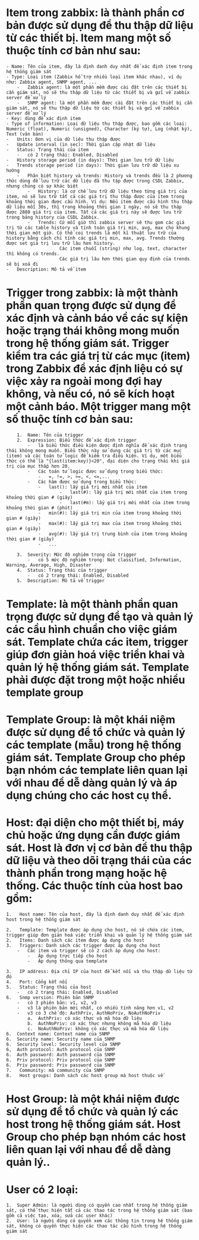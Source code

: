 #   Item trong zabbix: là thành phần cơ bản được sử dụng để thu thập dữ liệu từ các thiết bị. Item mang một số thuộc tính cơ bản như sau:
    - Name: Tên của item, đây là định danh duy nhất để xác định item trong hệ thống giám sát
    - Type: Loại item (Zabbix hỗ trợ nhiều loại item khác nhau), ví dụ như: Zabbix agent, SNMP agent, ...
        -   Zabbix agent: là một phần mềm được cài đặt trên các thiết bị cần giám sát, nó sẽ thu thập dữ liệu từ các thiết bị và gửi về zabbix server để xử lý
        -   SNMP agent: là một phần mềm được cài đặt trên các thiết bị cần giám sát, nó sẽ thu thập dữ liệu từ các thiết bị và gửi về zabbix server để xử lý
    - Key: dùng để xác định item
    - Type of information: Loại dữ liệu thu thập được, bao gồm các loại: Numeric (float), Numeric (unsigned), Character (ký tự), Log (nhật ký), Text (văn bản)
    -   Units: Đơn vị của dữ liệu thu thập được
    -   Update interval (in sec): Thời gian cập nhật dữ liệu
    -   Status: Trạng thái của item
        -   có 2 trạng thái: Enabled, Disabled
    -   History storage period (in days): Thời gian lưu trữ dữ liệu
    -   Trends storage period (in days): Thời gian lưu trữ dữ liệu xu hướng
        -   Phân biệt history và trends: History và trends đều là 2 phương thức dùng để lưu trữ các dữ liệu đã thu tập được trong CSDL Zabbix, nhưng chúng có sự khác biệt
            -   History: là cơ chế lưu trữ dữ liệu theo từng giá trị của item, nó sẽ lưu trữ tất cả các giá trị thu thập được của item trong khoảng thời gian được cấu hình. Ví dụ: Nếu item được cấu hình thu thập dữ liệu mỗi 30s, thì trong khoảng thời gian 1 ngày, nó sẽ thu thập được 2880 giá trị của item. Tất cả các giá trị này sẽ được lưu trữ trong bảng history của CSDL Zabbix.
            -   Trends: Cứ mỗi giờ thì zabbix server sẽ thu gom các giá trị từ các table history và tính toán giá trị min, avg, max cho khung thời gian một giờ. Có thể coi trends là một kĩ thuật lưu trữ của history bằng cách chỉ tính các giá trị min, max, avg. Trends thường được set giá trị lưu trữ lâu hơn history. 
                        Các item chuỗi (string) như log, text, character thì không có trends.
                        Các giá trị lâu hơn thời gian quy định của trends sẽ bị xoá đi
    -   Description: Mô tả về item 

#   Trigger trong zabbix: là một thành phần quan trọng được sử dụng để xác định và cảnh báo về các sự kiện hoặc trạng thái không mong muốn trong hệ thống giám sát. Trigger kiểm tra các giá trị từ các mục (item) trong Zabbix để xác định liệu có sự việc xảy ra ngoài mong đợi hay không, và nếu có, nó sẽ kích hoạt một cảnh báo. Một trigger mang một số thuộc tính cơ bản sau:
        1.  Name: Tên của trigger
        2.  Expression: Biểu thức để xác định trigger
            -   là biểu thức điều kiện được định nghĩa để xác định trạng thái không mong muốn. Biểu thức này sử dụng các giá trị từ các mục (item) và các toán tử logic để kiểm tra điều kiện. Ví dụ, một biểu thức có thể là "{last(item:key)}<20", đại diện cho trạng thái khi giá trị của mục thấp hơn 20.
            -   Các toán tử logic được sử dụng trong biểu thức:
                -   =, !=, >, >=, <, <=,...
            -   Các hàm được sử dụng trong biểu thức:
                -   last(): lấy giá trị mới nhất của item
                        -   last(#): lấy giá trị mới nhất của item trong khoảng thời gian # (giây)
                        -   last(#m): lấy giá trị mới nhất của item trong khoảng thời gian # (phút)
                -   min(#): lấy giá trị min của item trong khoảng thời gian # (giây)
                -   max(#): lấy giá trị max của item trong khoảng thời gian # (giây)
                -   avg(#): lấy giá trị trung bình của item trong khoảng thời gian # (giây)
                -   ...
            
        3.  Severity: Mức độ nghiêm trọng của trigger
            -   có 5 mức độ nghiêm trọng: Not classified, Information, Warning, Average, High, Disaster
        4.  Status: Trạng thái của trigger
            -   có 2 trạng thái: Enabled, Disabled
        5.  Description: Mô tả về trigger



#   Template: là một thành phần quan trọng được sử dụng để tạo và quản lý các cầu hình chuẩn cho việc giám sát. Template chứa các item, trigger giúp đơn giản hoá việc triển khai và quản lý hệ thống giám sát. Template phải được đặt trong một hoặc nhiều template group

#   Template Group: là một khái niệm được sử dụng để tổ chức và quản lý các template (mẫu) trong hệ thống giám sát. Template Group cho phép bạn nhóm các template liên quan lại với nhau để dễ dàng quản lý và áp dụng chúng cho các host cụ thể.

#   Host: đại diện cho một thiết bị, máy chủ hoặc ứng dụng cần được giám sát. Host là đơn vị cơ bản để thu thập dữ liệu và theo dõi trạng thái của các thành phần trong mạng hoặc hệ thống. Các thuộc tính của host bao gồm:
    1.   Host name: Tên của host, đây là định danh duy nhất để xác định host trong hệ thống giám sát

    2.   Template: Template được áp dụng cho host, nó sẽ chứa các item, trigger giúp đơn giản hoá việc triển khai và quản lý hệ thống giám sát
    2.   Items: Danh sách các item được áp dụng cho host
    3.   Triggers: Danh sách các trigger được áp dụng cho host    
        -   Các item và trigger sẽ có 2 cách áp dụng cho host:
            -   Áp dụng trực tiếp cho host
            -   Áp dụng thông qua template

    3.   IP address: Địa chỉ IP của host để kết nối và thu thập dữ liệu từ đó
    4.   Port: Cổng kết nối
    5.   Status: Trạng thái của host
        -   có 2 trạng thái: Enabled, Disabled
    6.   Snmp version: Phiên bản SNMP
        -   có 3 phiên bản: v1, v2, v3
        -   v3 là phiên bản mới nhất, có nhiều tính năng hơn v1, v2
        -   v3 có 3 chế độ: AuthPriv, AuthNoPriv, NoAuthNoPriv
            a.  AuthPriv: có xác thực và mã hóa dữ liệu
            b.  AuthNoPriv: có xác thực nhưng không mã hóa dữ liệu
            c.  NoAuthNoPriv: không có xác thực và mã hóa dữ liệu
    6.  Context name: Context name của SNMP
    6.  Security name: Security name của SNMP
    6.  Security level: Security level của SNMP
    6,  Auth protocol: Auth protocol của SNMP
    6.  Auth password: Auth password của SNMP
    6.  Priv protocol: Priv protocol của SNMP
    6.  Priv password: Priv password của SNMP
    7.   Community: mã community của SNMP
    8.   Host groups: Danh sách các host group mà host thuộc về

#   Host Group: là một khái niệm được sử dụng để tổ chức và quản lý các host trong hệ thống giám sát. Host Group cho phép bạn nhóm các host liên quan lại với nhau để dễ dàng quản lý..


#   User có 2 loại:
    1.  Super Admin: là người dùng có quyền cao nhất trong hệ thống giám sát, có thể thực hiện tất cả các thao tác trong hệ thống giám sát (bao gồm cả việc tạo, xóa, sửa các user khác)
    2.  User: là người dùng có quyền xem các thông tin trong hệ thống giám sát, không có quyền thực hiện các thao tác cấu hình trong hệ thống giám sát
